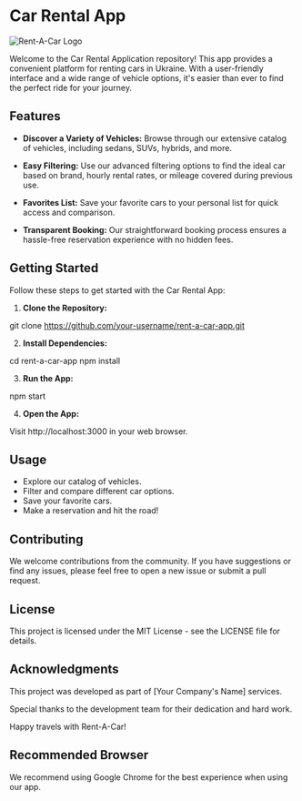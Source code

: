 # Сar Rental App

![Rent-A-Car Logo](./src/sprite.svg#icon-like)

Welcome to the Сar Rental Application repository! This app provides a convenient platform for renting cars in Ukraine. With a user-friendly interface and a wide range of vehicle options, it's easier than ever to find the perfect ride for your journey.

## Features

- **Discover a Variety of Vehicles:** Browse through our extensive catalog of vehicles, including sedans, SUVs, hybrids, and more.

- **Easy Filtering:** Use our advanced filtering options to find the ideal car based on brand, hourly rental rates, or mileage covered during previous use.

- **Favorites List:** Save your favorite cars to your personal list for quick access and comparison.

- **Transparent Booking:** Our straightforward booking process ensures a hassle-free reservation experience with no hidden fees.

## Getting Started

Follow these steps to get started with the Сar Rental App:

1. **Clone the Repository:**

git clone https://github.com/your-username/rent-a-car-app.git

2. **Install Dependencies:**

cd rent-a-car-app
npm install

3. **Run the App:**

npm start

4. **Open the App:**

Visit http://localhost:3000 in your web browser.

## Usage

- Explore our catalog of vehicles.
- Filter and compare different car options.
- Save your favorite cars.
- Make a reservation and hit the road!

## Contributing

We welcome contributions from the community. If you have suggestions or find any issues, please feel free to open a new issue or submit a pull request.

## License

This project is licensed under the MIT License - see the LICENSE file for details.

## Acknowledgments

This project was developed as part of [Your Company's Name] services.

Special thanks to the development team for their dedication and hard work.

Happy travels with Rent-A-Car!

## Recommended Browser

We recommend using Google Chrome for the best experience when using our app.
